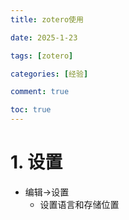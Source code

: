 ```yaml
---
title: zotero使用

date: 2025-1-23

tags: [zotero]

categories: [经验]

comment: true

toc: true
---
```


#
<!--more-->

# 1. 设置

- 编辑->设置
  - 设置语言和存储位置

